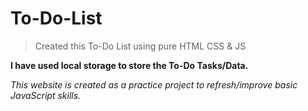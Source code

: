 # To-Do-List
> Created this To-Do List using pure HTML CSS &amp; JS

**I have used local storage to store the To-Do Tasks/Data.**

_This website is created as a practice project to refresh/improve basic JavaScript skills._


